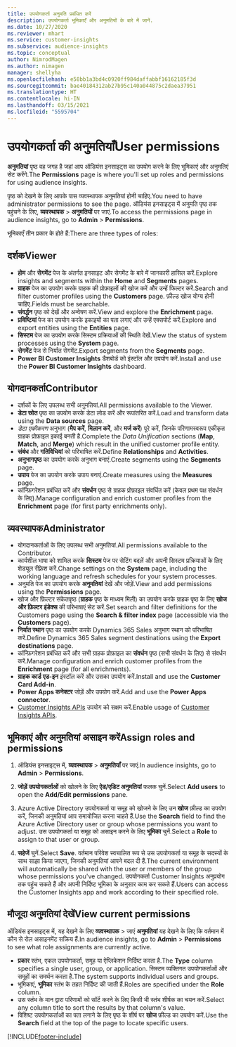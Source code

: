 ```yaml
---
title: उपयोगकर्ता अनुमति प्रबंधित करें
description: उपयोगकर्ता भूमिकाएँ और अनुमतियों के बारे में जानें.
ms.date: 10/27/2020
ms.reviewer: mhart
ms.service: customer-insights
ms.subservice: audience-insights
ms.topic: conceptual
author: NimrodMagen
ms.author: nimagen
manager: shellyha
ms.openlocfilehash: e58bb1a3bd4c0920ff984daffabbf16162185f3d
ms.sourcegitcommit: bae40184312ab27b95c140a044875c2daea37951
ms.translationtype: HT
ms.contentlocale: hi-IN
ms.lasthandoff: 03/15/2021
ms.locfileid: "5595704"
---
```

# <a name="user-permissions"></a><span data-ttu-id="616d3-103">उपयोगकर्ता की अनुमतियाँ</span><span class="sxs-lookup"><span data-stu-id="616d3-103">User permissions</span></span>

<span data-ttu-id="616d3-104">**अनुमतियां** पृष्ठ वह जगह है जहां आप ऑडियंस इनसाइट्स का उपयोग करने के लिए भूमिकाएं और अनुमतिएं सेट करेंगे.</span><span class="sxs-lookup"><span data-stu-id="616d3-104">The **Permissions** page is where you'll set up roles and permissions for using audience insights.</span></span>

<span data-ttu-id="616d3-105">पृष्ठ को देखने के लिए आपके पास व्यवस्थापक अनुमतियां होनी चाहिए.</span><span class="sxs-lookup"><span data-stu-id="616d3-105">You need to have administrator permissions to see the page.</span></span> <span data-ttu-id="616d3-106">ऑडियंस इनसाइट्स में अनुमति पृष्ठ तक पहुंचने के लिए, **व्यवस्थापक** > **अनुमतियों** पर जाएं.</span><span class="sxs-lookup"><span data-stu-id="616d3-106">To access the permissions page in audience insights, go to **Admin** > **Permissions**.</span></span>

<span data-ttu-id="616d3-107">भूमिकाएँ तीन प्रकार के होते हैं:</span><span class="sxs-lookup"><span data-stu-id="616d3-107">There are three types of roles:</span></span>

## <a name="viewer"></a><span data-ttu-id="616d3-108">दर्शक</span><span class="sxs-lookup"><span data-stu-id="616d3-108">Viewer</span></span>

- <span data-ttu-id="616d3-109">**होम** और **सेगमेंट** पेज के अंतर्गत इनसाइट और सेगमेंट के बारे में जानकारी हासिल करें.</span><span class="sxs-lookup"><span data-stu-id="616d3-109">Explore insights and segments within the **Home** and **Segments** pages.</span></span>
- <span data-ttu-id="616d3-110">**ग्राहक** पेज का उपयोग करके ग्राहक की प्रोफ़ाइलों की खोज करें और उन्हें फिल्टर करें.</span><span class="sxs-lookup"><span data-stu-id="616d3-110">Search and filter customer profiles using the **Customers** page.</span></span> <span data-ttu-id="616d3-111">फ़ील्ड खोज योग्य होनी चाहिए.</span><span class="sxs-lookup"><span data-stu-id="616d3-111">Fields must be searchable.</span></span>
- <span data-ttu-id="616d3-112">**संवर्द्धन** पृष्ठ को देखें और अन्वेषण करें.</span><span class="sxs-lookup"><span data-stu-id="616d3-112">View and explore the **Enrichment** page.</span></span>
- <span data-ttu-id="616d3-113">**प्रविष्टियां** पेज का उपयोग करके इकाइयों का पता लगाएं और उन्हें एक्सपोर्ट करें.</span><span class="sxs-lookup"><span data-stu-id="616d3-113">Explore and export entities using the **Entities** page.</span></span>
- <span data-ttu-id="616d3-114">**सिस्टम** पेज का उपयोग करके सिस्टम प्रक्रियाओं की स्थिति देखें.</span><span class="sxs-lookup"><span data-stu-id="616d3-114">View the status of system processes  using the **System** page.</span></span>
- <span data-ttu-id="616d3-115">**सेगमेंट** पेज से निर्यात सेगमेंट.</span><span class="sxs-lookup"><span data-stu-id="616d3-115">Export segments from the **Segments** page.</span></span>
- <span data-ttu-id="616d3-116">**Power BI Customer Insights** डैशबोर्ड को इंस्टॉल और उपयोग करें.</span><span class="sxs-lookup"><span data-stu-id="616d3-116">Install and use the **Power BI Customer Insights** dashboard.</span></span>

## <a name="contributor"></a><span data-ttu-id="616d3-117">योगदानकर्ता</span><span class="sxs-lookup"><span data-stu-id="616d3-117">Contributor</span></span>

- <span data-ttu-id="616d3-118">दर्शकों के लिए उपलब्ध सभी अनुमतियां.</span><span class="sxs-lookup"><span data-stu-id="616d3-118">All permissions available to the Viewer.</span></span>
- <span data-ttu-id="616d3-119">**डेटा स्रोत** पृष्ठ का उपयोग करके डेटा लोड करें और रूपांतरित करें.</span><span class="sxs-lookup"><span data-stu-id="616d3-119">Load and transform data using the **Data sources** page.</span></span>
- <span data-ttu-id="616d3-120">*डेटा एकीकरण* अनुभाग (**मैप करें**, **मिलान करें**, और **मर्ज करें**) पूरे करें, जिनके परिणामस्वरूप एकीकृत ग्राहक प्रोफ़ाइल इकाई बनती है.</span><span class="sxs-lookup"><span data-stu-id="616d3-120">Complete the *Data Unification* sections (**Map**, **Match**, and **Merge**) which result in the unified customer profile entity.</span></span>
- <span data-ttu-id="616d3-121">**संबंध** और **गतिविधियां** को परिभाषित करें.</span><span class="sxs-lookup"><span data-stu-id="616d3-121">Define **Relationships** and **Activities**.</span></span>
- <span data-ttu-id="616d3-122">**अनुभागपृष्ठ** का उपयोग करके अनुभाग बनाएं.</span><span class="sxs-lookup"><span data-stu-id="616d3-122">Create segments using the **Segments** page.</span></span>
- <span data-ttu-id="616d3-123">**उपाय** पेज का उपयोग करके उपाय बनाएं.</span><span class="sxs-lookup"><span data-stu-id="616d3-123">Create measures using the **Measures** page.</span></span>
- <span data-ttu-id="616d3-124">कॉन्फ़िगरेशन प्रबंधित करें और **संवर्धन** पृष्ठ से ग्राहक प्रोफ़ाइल संवर्धित करें (केवल प्रथम पक्ष संवर्धन के लिए).</span><span class="sxs-lookup"><span data-stu-id="616d3-124">Manage configuration and enrich customer profiles from the **Enrichment** page (for first party enrichments only).</span></span>

## <a name="administrator"></a><span data-ttu-id="616d3-125">व्यवस्थापक</span><span class="sxs-lookup"><span data-stu-id="616d3-125">Administrator</span></span>

- <span data-ttu-id="616d3-126">योगदानकर्ताओं के लिए उपलब्ध सभी अनुमतियां.</span><span class="sxs-lookup"><span data-stu-id="616d3-126">All permissions available to the Contributor.</span></span>
- <span data-ttu-id="616d3-127">कार्यशील भाषा को शामिल करके **सिस्टम** पेज पर सेटिंग बदलें और अपनी सिस्टम प्रक्रियाओं के लिए शेड्यूल रीफ़्रेश करें.</span><span class="sxs-lookup"><span data-stu-id="616d3-127">Change settings on the **System** page, including the working language and refresh schedules for your system processes.</span></span>
- <span data-ttu-id="616d3-128">अनुमति पेज का उपयोग करके **अनुमतियां** देखें और जोड़ें.</span><span class="sxs-lookup"><span data-stu-id="616d3-128">View and add permissions using the **Permissions** page.</span></span>
- <span data-ttu-id="616d3-129">खोज और फ़िल्टर संकेतपृष्ठ (**ग्राहक** पृष्ठ के माध्यम मिली) का उपयोग करके ग्राहक पृष्ठ के लिए **खोज और फ़िल्टर इंडेक्स** की परिभाषाएं सेट करें.</span><span class="sxs-lookup"><span data-stu-id="616d3-129">Set search and filter definitions for the Customers page using the **Search & filter index** page (accessible via the **Customers** page).</span></span>
- <span data-ttu-id="616d3-130">**निर्यात स्थान** पृष्ठ का उपयोग करके Dynamics 365 Sales अनुभाग स्थान को परिभाषित करें.</span><span class="sxs-lookup"><span data-stu-id="616d3-130">Define Dynamics 365 Sales segment destinations using the **Export destinations** page.</span></span>
- <span data-ttu-id="616d3-131">कॉन्फ़िगरेशन प्रबंधित करें और सभी ग्राहक प्रोफ़ाइल का **संवर्धन** पृष्ठ (सभी संवर्धन के लिए) से संवर्धन करें.</span><span class="sxs-lookup"><span data-stu-id="616d3-131">Manage configuration and enrich customer profiles from the **Enrichment** page (for all enrichments).</span></span>
- <span data-ttu-id="616d3-132">**ग्राहक कार्ड एड-इन** इंस्टॉल करें और उसका उपयोग करें.</span><span class="sxs-lookup"><span data-stu-id="616d3-132">Install and use the **Customer Card Add-in**.</span></span>
- <span data-ttu-id="616d3-133">**Power Apps कनेक्टर** जोड़ें और उपयोग करें.</span><span class="sxs-lookup"><span data-stu-id="616d3-133">Add and use the **Power Apps connector**.</span></span>
- <span data-ttu-id="616d3-134">[Customer Insights APIs](apis.md) उपयोग को सक्षम करें.</span><span class="sxs-lookup"><span data-stu-id="616d3-134">Enable usage of [Customer Insights APIs](apis.md).</span></span>

## <a name="assign-roles-and-permissions"></a><span data-ttu-id="616d3-135">भूमिकाएं और अनुमतियां असाइन करें</span><span class="sxs-lookup"><span data-stu-id="616d3-135">Assign roles and permissions</span></span>

1. <span data-ttu-id="616d3-136">ऑडियंस इनसाइट्स में, **व्यवस्थापक** > **अनुमतियाँ** पर जाएं.</span><span class="sxs-lookup"><span data-stu-id="616d3-136">In audience insights, go to **Admin** > **Permissions**.</span></span>

1. <span data-ttu-id="616d3-137">**जोड़ें उपयोगकर्ताओं** को खोलने के लिए **ऐड/एडिट अनुमतियां** फलक चुनें.</span><span class="sxs-lookup"><span data-stu-id="616d3-137">Select **Add users** to open the **Add/Edit permissions** pane.</span></span>

1. <span data-ttu-id="616d3-138">Azure Active Directory उपयोगकर्ता या समूह को खोजने के लिए उन **खोज** फ़ील्ड का उपयोग करें, जिनकी अनुमतियां आप समायोजित करना चाहते हैं.</span><span class="sxs-lookup"><span data-stu-id="616d3-138">Use the **Search** field to find the Azure Active Directory user or group whose permissions you want to adjust.</span></span> <span data-ttu-id="616d3-139">उस उपयोगकर्ता या समूह को असाइन करने के लिए **भूमिका** चुनें.</span><span class="sxs-lookup"><span data-stu-id="616d3-139">Select a **Role** to assign to that user or group.</span></span>

1. <span data-ttu-id="616d3-140">**सहेजें** चुनें.</span><span class="sxs-lookup"><span data-stu-id="616d3-140">Select **Save**.</span></span> <span data-ttu-id="616d3-141">वर्तमान परिवेश स्वचालित रूप से उस उपयोगकर्ता या समूह के सदस्यों के साथ साझा किया जाएगा, जिनकी अनुमतियां आपने बदल दी हैं.</span><span class="sxs-lookup"><span data-stu-id="616d3-141">The current environment will automatically be shared with the user or members of the group whose permissions you've changed.</span></span> <span data-ttu-id="616d3-142">उपयोगकर्ता Customer Insights अनुप्रयोग तक पहुंच सकते हैं और अपनी निर्दिष्ट भूमिका के अनुसार काम कर सकते हैं.</span><span class="sxs-lookup"><span data-stu-id="616d3-142">Users can access the Customer Insights app and work according to their specified role.</span></span>

## <a name="view-current-permissions"></a><span data-ttu-id="616d3-143">मौजूदा अनुमतियां देखें</span><span class="sxs-lookup"><span data-stu-id="616d3-143">View current permissions</span></span>

<span data-ttu-id="616d3-144">ऑडियंस इनसाइट्स में, यह देखने के लिए **व्यवस्थापक** > जाएं **अनुमतियां** यह देखने के लिए कि वर्तमान में कौन से रोल असाइनमेंट सक्रिय हैं.</span><span class="sxs-lookup"><span data-stu-id="616d3-144">In audience insights, go to **Admin** > **Permissions** to see what role assignments are currently active.</span></span>

- <span data-ttu-id="616d3-145">**प्रकार** स्तंभ, एकल उपयोगकर्ता, समूह या ऐप्लिकेशन निर्दिष्ट करता है.</span><span class="sxs-lookup"><span data-stu-id="616d3-145">The **Type** column specifies a single user, group, or application.</span></span> <span data-ttu-id="616d3-146">सिस्टम व्यक्तिगत उपयोगकर्ताओं और समूहों का समर्थन करता है.</span><span class="sxs-lookup"><span data-stu-id="616d3-146">The system supports individual users and groups.</span></span>
- <span data-ttu-id="616d3-147">भूमिकाएं, **भूमिका** स्तंभ के तहत निर्दिष्ट की जाती हैं.</span><span class="sxs-lookup"><span data-stu-id="616d3-147">Roles are specified under the **Role** column.</span></span>
- <span data-ttu-id="616d3-148">उस स्तंभ के मान द्वारा परिणामों को सॉर्ट करने के लिए किसी भी स्तंभ शीर्षक का चयन करें.</span><span class="sxs-lookup"><span data-stu-id="616d3-148">Select any column title to sort the results by that column's value.</span></span>
- <span data-ttu-id="616d3-149">विशिष्ट उपयोगकर्ताओं का पता लगाने के लिए पृष्ठ के शीर्ष पर **खोज** फ़ील्ड का उपयोग करें.</span><span class="sxs-lookup"><span data-stu-id="616d3-149">Use the **Search** field at the top of the page to locate specific users.</span></span>


[!INCLUDE[footer-include](../includes/footer-banner.md)]